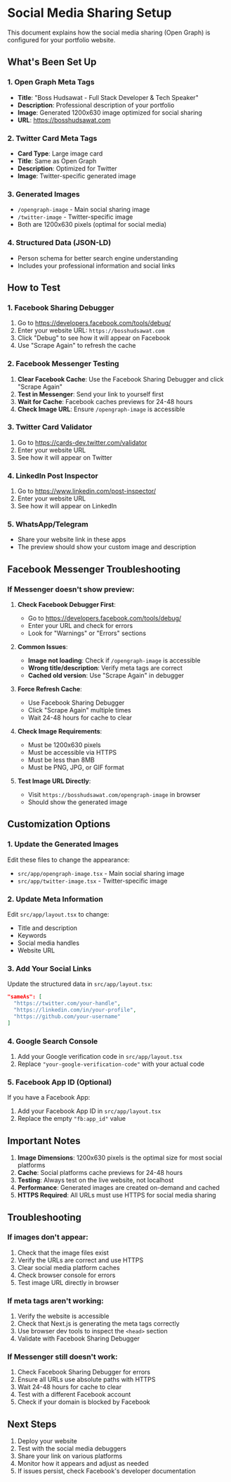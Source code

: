 # Social Media Sharing Setup

This document explains how the social media sharing (Open Graph) is configured for your portfolio website.

## What's Been Set Up

### 1. Open Graph Meta Tags
- **Title**: "Boss Hudsawat - Full Stack Developer & Tech Speaker"
- **Description**: Professional description of your portfolio
- **Image**: Generated 1200x630 image optimized for social sharing
- **URL**: https://bosshudsawat.com

### 2. Twitter Card Meta Tags
- **Card Type**: Large image card
- **Title**: Same as Open Graph
- **Description**: Optimized for Twitter
- **Image**: Twitter-specific generated image

### 3. Generated Images
- `/opengraph-image` - Main social sharing image
- `/twitter-image` - Twitter-specific image
- Both are 1200x630 pixels (optimal for social media)

### 4. Structured Data (JSON-LD)
- Person schema for better search engine understanding
- Includes your professional information and social links

## How to Test

### 1. Facebook Sharing Debugger
1. Go to https://developers.facebook.com/tools/debug/
2. Enter your website URL: `https://bosshudsawat.com`
3. Click "Debug" to see how it will appear on Facebook
4. Use "Scrape Again" to refresh the cache

### 2. Facebook Messenger Testing
1. **Clear Facebook Cache**: Use the Facebook Sharing Debugger and click "Scrape Again"
2. **Test in Messenger**: Send your link to yourself first
3. **Wait for Cache**: Facebook caches previews for 24-48 hours
4. **Check Image URL**: Ensure `/opengraph-image` is accessible

### 3. Twitter Card Validator
1. Go to https://cards-dev.twitter.com/validator
2. Enter your website URL
3. See how it will appear on Twitter

### 4. LinkedIn Post Inspector
1. Go to https://www.linkedin.com/post-inspector/
2. Enter your website URL
3. See how it will appear on LinkedIn

### 5. WhatsApp/Telegram
- Share your website link in these apps
- The preview should show your custom image and description

## Facebook Messenger Troubleshooting

### If Messenger doesn't show preview:

1. **Check Facebook Debugger First**:
   - Go to https://developers.facebook.com/tools/debug/
   - Enter your URL and check for errors
   - Look for "Warnings" or "Errors" sections

2. **Common Issues**:
   - **Image not loading**: Check if `/opengraph-image` is accessible
   - **Wrong title/description**: Verify meta tags are correct
   - **Cached old version**: Use "Scrape Again" in debugger

3. **Force Refresh Cache**:
   - Use Facebook Sharing Debugger
   - Click "Scrape Again" multiple times
   - Wait 24-48 hours for cache to clear

4. **Check Image Requirements**:
   - Must be 1200x630 pixels
   - Must be accessible via HTTPS
   - Must be less than 8MB
   - Must be PNG, JPG, or GIF format

5. **Test Image URL Directly**:
   - Visit `https://bosshudsawat.com/opengraph-image` in browser
   - Should show the generated image

## Customization Options

### 1. Update the Generated Images
Edit these files to change the appearance:
- `src/app/opengraph-image.tsx` - Main social sharing image
- `src/app/twitter-image.tsx` - Twitter-specific image

### 2. Update Meta Information
Edit `src/app/layout.tsx` to change:
- Title and description
- Keywords
- Social media handles
- Website URL

### 3. Add Your Social Links
Update the structured data in `src/app/layout.tsx`:
```json
"sameAs": [
  "https://twitter.com/your-handle",
  "https://linkedin.com/in/your-profile",
  "https://github.com/your-username"
]
```

### 4. Google Search Console
1. Add your Google verification code in `src/app/layout.tsx`
2. Replace `"your-google-verification-code"` with your actual code

### 5. Facebook App ID (Optional)
If you have a Facebook App:
1. Add your Facebook App ID in `src/app/layout.tsx`
2. Replace the empty `"fb:app_id"` value

## Important Notes

1. **Image Dimensions**: 1200x630 pixels is the optimal size for most social platforms
2. **Cache**: Social platforms cache previews for 24-48 hours
3. **Testing**: Always test on the live website, not localhost
4. **Performance**: Generated images are created on-demand and cached
5. **HTTPS Required**: All URLs must use HTTPS for social media sharing

## Troubleshooting

### If images don't appear:
1. Check that the image files exist
2. Verify the URLs are correct and use HTTPS
3. Clear social media platform caches
4. Check browser console for errors
5. Test image URL directly in browser

### If meta tags aren't working:
1. Verify the website is accessible
2. Check that Next.js is generating the meta tags correctly
3. Use browser dev tools to inspect the `<head>` section
4. Validate with Facebook Sharing Debugger

### If Messenger still doesn't work:
1. Check Facebook Sharing Debugger for errors
2. Ensure all URLs use absolute paths with HTTPS
3. Wait 24-48 hours for cache to clear
4. Test with a different Facebook account
5. Check if your domain is blocked by Facebook

## Next Steps

1. Deploy your website
2. Test with the social media debuggers
3. Share your link on various platforms
4. Monitor how it appears and adjust as needed
5. If issues persist, check Facebook's developer documentation 
